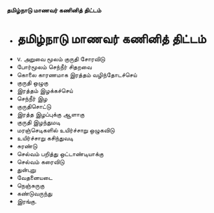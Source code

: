 **தமிழ்நாடு மாணவர் கணினித் திட்டம்**
- # தமிழ்நாடு மாணவர் கணினித் திட்டம்
- v. அறுவை மூலம் குருதி சோரவிடு
- போர்மூலம் செந்நீர் சிதறவை
- கொலை காரணமாக இரத்தம் வழிந்தோடச்செய்
- குருதி ஒழுகு
- இரத்தம் இழக்கச்செய்
- செந்நீர் இழ
- குருதிசொட்டு
- இரத்த இழப்புக்கு ஆளாகு
- குருதி இழந்துமடி
- மரஞ்செடிகளில் உயிர்ச்சாறு ஒழுகவிடு
- உயிர்ச்சாறு கசிந்துவடி
- சுரண்டு
- செல்வம் பறித்து ஒட்டாண்டியாக்கு
- செல்வம் கரைவிடு
- துன்புறு
- வேதனையடை
- நெஞ்சுருகு
- கண்டுவருந்து
- இரங்கு.

